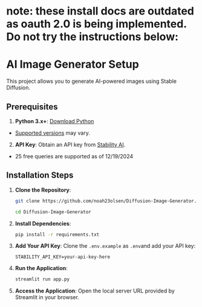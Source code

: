 # note: these install docs are outdated as oauth 2.0 is being implemented. Do not try the instructions below: 

# AI Image Generator Setup

This project allows you to generate AI-powered images using Stable Diffusion.

## Prerequisites

1. **Python 3.x+**: [Download Python](https://www.python.org/downloads/)
* [Supported versions](https://platform.stability.ai/docs) may vary.

2. **API Key**: Obtain an API key from [Stability AI](https://stability.ai/).
* 25 free queries are supported as of 12/19/2024

## Installation Steps

1. **Clone the Repository**:
   ```bash
   git clone https://github.com/noah23olsen/Diffusion-Image-Generator.git

   cd Diffusion-Image-Generator
   ```

2. **Install Dependencies**:
   ```bash
   pip install -r requirements.txt
   ```

3. **Add Your API Key**:
   Clone the `.env.example` as `.env`and add your API key:
   ```plaintext
   STABILITY_API_KEY=your-api-key-here
   ```

4. **Run the Application**:
   ```bash
   streamlit run app.py
   ```

5. **Access the Application**:
   Open the local server URL provided by Streamlit in your browser.

